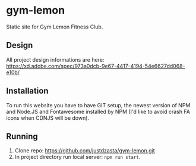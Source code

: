 # gym-lemon
Static site for Gym Lemon Fitness Club.


## Design

All project design informations are here: https://xd.adobe.com/spec/973a0dcb-9e67-4417-4194-54e6627dd068-e10b/

## Installation

To run this website you have to have GIT setup, the newest version of NPM and Node.JS and Fontawesome installed by NPM (I'd like to avoid crash FA icons when CDNJS will be down).

## Running

1. Clone repo: https://github.com/justdzasta/gym-lemon.git
2. In project directory run local server: `npm run start`.

